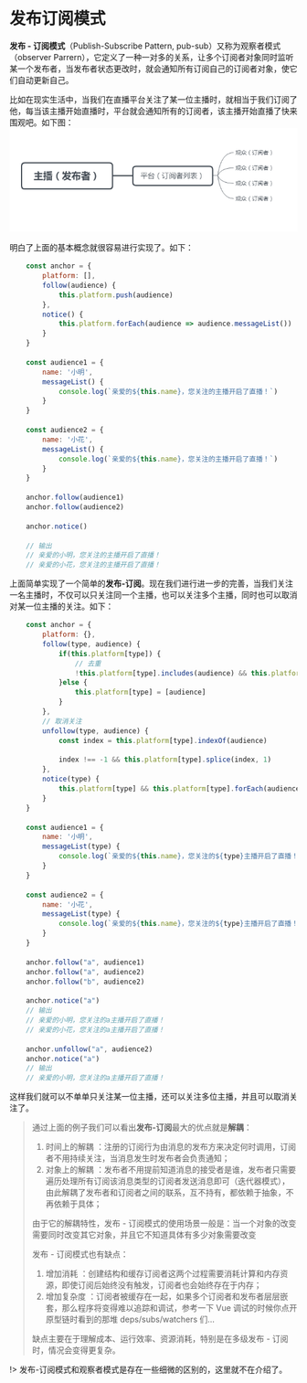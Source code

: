 # 发布订阅模式
**发布 - 订阅模式**（Publish-Subscribe Pattern, pub-sub）又称为观察者模式（observer Parrern），它定义了一种一对多的关系，让多个订阅者对象同时监听某一个发布者，当发布者状态更改时，就会通知所有订阅自己的订阅者对象，使它们自动更新自己。


比如在现实生活中，当我们在直播平台关注了某一位主播时，就相当于我们订阅了他，每当该主播开始直播时，平台就会通知所有的订阅者，该主播开始直播了快来围观吧。如下图：
![Reflect](../images/observerPattern.png)

明白了上面的基本概念就很容易进行实现了。如下：
```js
    const anchor = {
        platform: [],
        follow(audience) {
            this.platform.push(audience)
        },
        notice() {
            this.platform.forEach(audience => audience.messageList())
        }
    }

    const audience1 = {
        name: '小明',
        messageList() {
            console.log(`亲爱的${this.name}，您关注的主播开启了直播！`)
        }
    }

    const audience2 = {
        name: '小花',
        messageList() {
            console.log(`亲爱的${this.name}，您关注的主播开启了直播！`)
        }
    }

    anchor.follow(audience1)
    anchor.follow(audience2)

    anchor.notice()

    // 输出
    // 亲爱的小明，您关注的主播开启了直播！
    // 亲爱的小花，您关注的主播开启了直播！
```

上面简单实现了一个简单的**发布-订阅**。现在我们进行进一步的完善，当我们关注一名主播时，不仅可以只关注同一个主播，也可以关注多个主播，同时也可以取消对某一位主播的关注。如下：
```js
    const anchor = {
        platform: {},
        follow(type, audience) {
            if(this.platform[type]) {
                // 去重
                !this.platform[type].includes(audience) && this.platform[type].push(audience)
            }else {
                this.platform[type] = [audience]
            }
        },
        // 取消关注
        unfollow(type, audience) {
            const index = this.platform[type].indexOf(audience)

            index !== -1 && this.platform[type].splice(index, 1)
        },
        notice(type) {
            this.platform[type] && this.platform[type].forEach(audience => audience.messageList(type))
        }
    }

    const audience1 = {
        name: '小明',
        messageList(type) {
            console.log(`亲爱的${this.name}，您关注的${type}主播开启了直播！`)
        }
    }

    const audience2 = {
        name: '小花',
        messageList(type) {
            console.log(`亲爱的${this.name}，您关注的${type}主播开启了直播！`)
        }
    }

    anchor.follow("a", audience1)
    anchor.follow("a", audience2)
    anchor.follow("b", audience2)

    anchor.notice("a")
    // 输出
    // 亲爱的小明，您关注的a主播开启了直播！
    // 亲爱的小花，您关注的a主播开启了直播！
    
    anchor.unfollow("a", audience2)
    anchor.notice("a")
    // 输出
    // 亲爱的小明，您关注的a主播开启了直播！
```

这样我们就可以不单单只关注某一位主播，还可以关注多位主播，并且可以取消关注了。

> 通过上面的例子我们可以看出**发布-订阅**最大的优点就是**解耦**：
> 1. 时间上的解耦 ：注册的订阅行为由消息的发布方来决定何时调用，订阅者不用持续关注，当消息发生时发布者会负责通知；
> 2. 对象上的解耦 ：发布者不用提前知道消息的接受者是谁，发布者只需要遍历处理所有订阅该消息类型的订阅者发送消息即可（迭代器模式），由此解耦了发布者和订阅者之间的联系，互不持有，都依赖于抽象，不再依赖于具体；
>
> 由于它的解耦特性，发布 - 订阅模式的使用场景一般是：当一个对象的改变需要同时改变其它对象，并且它不知道具体有多少对象需要改变
> 
> 发布 - 订阅模式也有缺点：
> 1. 增加消耗 ：创建结构和缓存订阅者这两个过程需要消耗计算和内存资源，即使订阅后始终没有触发，订阅者也会始终存在于内存；
> 2. 增加复杂度 ：订阅者被缓存在一起，如果多个订阅者和发布者层层嵌套，那么程序将变得难以追踪和调试，参考一下 Vue 调试的时候你点开原型链时看到的那堆 deps/subs/watchers 们…
>
> 缺点主要在于理解成本、运行效率、资源消耗，特别是在多级发布 - 订阅时，情况会变得更复杂。

!> 发布-订阅模式和观察者模式是存在一些细微的区别的，这里就不在介绍了。
<!-- > 发布 - 订阅模式和观察者模式的区别：
>
> 观察者模式 中的观察者和被观察者之间还存在耦合，被观察者还是知道观察者的；
>
> 发布 - 订阅模式 中的发布者和订阅者不需要知道对方的存在，他们通过消息代理来进行通信，解耦更加彻底； -->